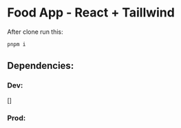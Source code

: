 # Food App - React + Taillwind

After clone run this:

```sh
pnpm i
```

## Dependencies:

### Dev:

[]

### Prod:
